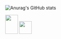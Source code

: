 
          
![Anurag's GitHub stats](https://github-readme-stats.vercel.app/api?username=Diogoxr&show_icons=true&theme=radical)


          

<div>
<img height="60" width="40" src="https://cdn.jsdelivr.net/gh/devicons/devicon@latest/icons/html5/html5-original-wordmark.svg" />
<img height="40" width="40" src="https://cdn.jsdelivr.net/gh/devicons/devicon@latest/icons/css3/css3-original.svg" />
</div>       
          
          

